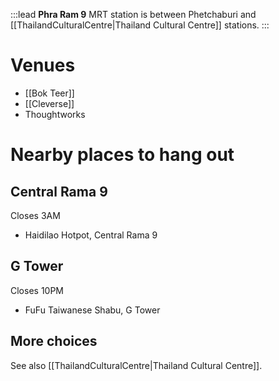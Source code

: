 :::lead
**Phra Ram 9** MRT station is between Phetchaburi and [[ThailandCulturalCentre|Thailand Cultural Centre]] stations.
:::

# Venues

- [[Bok Teer]]
- [[Cleverse]]
- Thoughtworks

# Nearby places to hang out

## Central Rama 9

Closes 3AM

- Haidilao Hotpot, Central Rama 9

## G Tower

Closes 10PM

- FuFu Taiwanese Shabu, G Tower

## More choices

See also [[ThailandCulturalCentre|Thailand Cultural Centre]].
